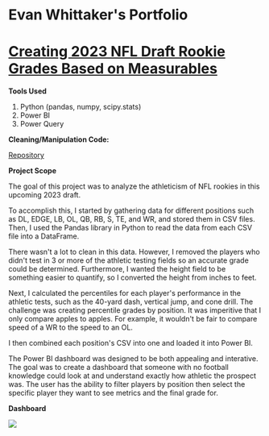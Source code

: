 # Evan Whittaker's Portfolio


# [Creating 2023 NFL Draft Rookie Grades Based on Measurables ](https://github.com/EvanWhittaker97/2023_NFL_Draft)

**Tools Used**
1. Python (pandas, numpy, scipy.stats)
2. Power BI
3. Power Query

**Cleaning/Manipulation Code:**

[Repository](https://github.com/EvanWhittaker97/2023_NFL_Draft/blob/main/Data_Manipulation_Cleaning)

**Project Scope**

The goal of this project was to analyze the athleticism of NFL rookies in this upcoming 2023 draft. 

To accomplish this, I started by gathering data for different positions such as DL, EDGE, LB, OL, QB, RB, S, TE, and WR, and stored them in CSV files. Then, I used the Pandas library in Python to read the data from each CSV file into a DataFrame.

There wasn't a lot to clean in this data. However, I removed the players who didn't test in 3 or more of the athletic testing fields so an accurate grade could be determined. Furthermore, I wanted the height field to be something easier to quantify, so I converted the height from inches to feet. 

Next, I calculated the percentiles for each player's performance in the athletic tests, such as the 40-yard dash, vertical jump, and cone drill. The challenge was creating percentile grades by position. It was imperitive that I only compare apples to apples. For example, it wouldn't be fair to compare speed of a WR to the speed to an OL. 

I then combined each position's CSV into one and loaded it into Power BI.

The Power BI dashboard was designed to be both appealing and interative. The goal was to create a dashboard that someone with no football knowledge could look at and understand exactly how athletic the prospect was. The user has the ability to filter players by position then select the specific player they want to see metrics and the final grade for. 

**Dashboard**

![](https://user-images.githubusercontent.com/64989275/233794078-4a66b2c6-cf6a-4cea-a5fa-27cae186a02f.png)
